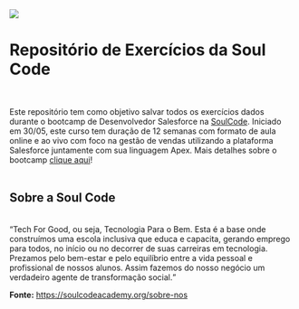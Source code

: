 <img src="https://github.com/antonioclc/SoulCode-Exercicios/blob/main/capa%20soul%20code.png?raw=true">
<h1>Repositório de Exercícios da Soul Code </h1><br />
<p>Este repositório tem como objetivo salvar todos os exercícios dados durante o bootcamp de Desenvolvedor Salesforce na <a  href="https://soulcodeacademy.org/" target="_blank"  rel="noreferrer">SoulCode</a>. Iniciado em 30/05, este curso tem duração de 12 semanas com formato de aula online e ao vivo com foco na gestão de vendas utilizando a plataforma Salesforce juntamente com sua linguagem Apex. Mais detalhes sobre o bootcamp <a  href="https://soulcodeacademy.org/curso-desenvolvedor-salesforce" target="_blank"  rel="noreferrer">clique aqui</a>!<br /><br />
  
<h2>Sobre a Soul Code </h2><br />
<q>Tech For Good, ou seja, Tecnologia Para o Bem. Esta é a base onde construímos uma escola inclusiva que educa e capacita, gerando emprego para todos, no início ou no decorrer de suas carreiras em tecnologia. Prezamos pelo bem-estar e pelo equilíbrio entre a vida pessoal e profissional de nossos alunos. Assim fazemos do nosso negócio um verdadeiro agente de transformação social.</q><br />
<p><b>Fonte:</b> <a  href="https://soulcodeacademy.org/sobre-nos" target="_blank"  rel="noreferrer"> https://soulcodeacademy.org/sobre-nos</a></p>

